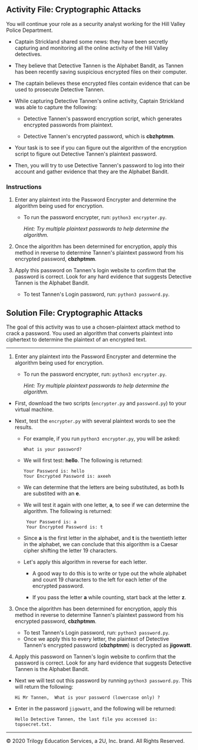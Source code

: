 ## Activity File: Cryptographic Attacks

You will continue your role as a security analyst working for the Hill Valley Police Department.

- Captain Strickland shared some news: they have been secretly capturing and monitoring all the online activity of the Hill Valley detectives.

- They believe that Detective Tannen is the Alphabet Bandit, as Tannen has been recently saving suspicious encrypted files on their computer.

- The captain believes these encrypted files contain evidence that can be used to prosecute Detective Tannen.

- While capturing Detective Tannen's online activity, Captain Strickland was able to capture the following:
    - Detective Tannen's password encryption script, which generates encrypted passwords from plaintext.

    - Detective Tannen's encrypted password, which is **cbzhptmm**.

- Your task is to see if you can figure out the algorithm of the encryption script to figure out Detective Tannen's plaintext password.

- Then, you will try to use Detective Tannen's password to log into their account and gather evidence that they are the Alphabet Bandit.

### Instructions

1. Enter any plaintext into the Password Encrypter and determine the algorithm being used for encryption.

    - To run the password encrypter, run: `python3 encrypter.py`.
  
         *Hint: Try multiple plaintext passwords to help determine the algorithm.*

3. Once the algorithm has been determined for encryption, apply this method in reverse to determine Tannen's plaintext password from his encrypted password, **cbzhptmm**.

4. Apply this password on Tannen's login website to confirm that the password is correct. Look for any hard evidence that suggests Detective Tannen is the Alphabet Bandit. 

    - To test Tannen's Login password, run: `python3 password.py`.

## Solution File: Cryptographic Attacks 

The goal of this activity was to use a chosen-plaintext attack method to crack a password. You used an algorithm that converts plaintext into ciphertext to determine the plaintext of an encrypted text.

---

1. Enter any plaintext into the Password Encrypter and determine the algorithm being used for encryption.

    - To run the password encrypter, run: `python3 encrypter.py`.
  
         *Hint: Try multiple plaintext passwords to help determine the algorithm.*

- First, download the two scripts (`encrypter.py` and `password.py`) to your virtual machine.
  
- Next, test the `encrypter.py` with several plaintext words to see the results.
  - For example, if you run `python3 encrypter.py`, you will be asked:
      ```
     What is your password?
      ```
  - We will first test:  **hello**. The following is returned:

      ```
      Your Password is: hello
      Your Encrypted Password is: axeeh
      ```

   - We can determine that the letters are being substituted, as both **l**s are substited with an **e**. 

   - We will test it again with one letter, **a**,  to see if we can determine the algorithm. The following is returned:

      ```
       Your Password is: a
       Your Encrypted Password is: t
      ```
   - Since **a** is the first letter in the alphabet, and **t** is the twentieth letter in the alphabet, we can conclude that this algorithm is a Caesar cipher shifting the letter 19 characters. 
   
   - Let's apply this algorithm in reverse for each letter.
     - A good way to do this is to write or type out the whole alphabet and count 19 characters to the left for each letter of the encrypted password.

     - If you pass the letter **a** while counting, start back at the letter **z**.

3. Once the algorithm has been determined for encryption, apply this method in reverse to determine Tannen's plaintext password from his encrypted password, **cbzhptmm**.

    - To test Tannen's Login password, run: `python3 password.py`.
   - Once we apply this to every letter, the plaintext of Detective Tannen's encrypted password (**cbzhptmm**) is decrypted as **jigowatt**.

4. Apply this password on Tannen's login website to confirm that the password is correct. Look for any hard evidence that suggests Detective Tannen is the Alphabet Bandit. 

 - Next we will test out this password by running `python3 password.py`. This will return the following:

      ```
      Hi Mr Tannen,  What is your password (lowercase only) ?
      ``` 
      
  - Enter in the password `jigowatt`, and the following will be returned:
      ```
      Hello Detective Tannen, the last file you accessed is: topsecret.txt.
      ```

---

 © 2020 Trilogy Education Services, a 2U, Inc. brand. All Rights Reserved.
